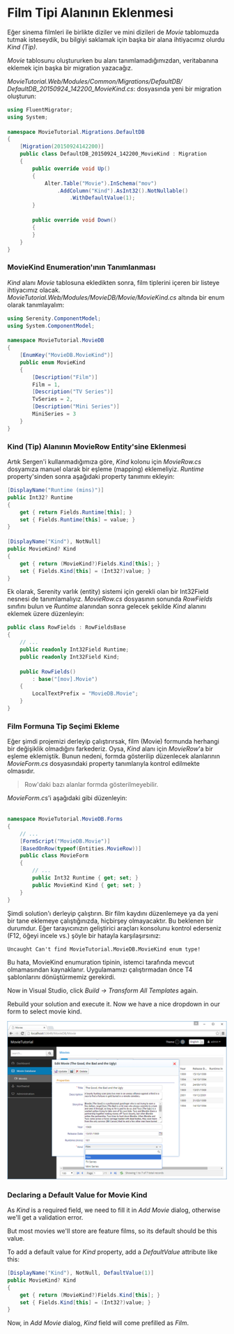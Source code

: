 # Film Tipi Alanının Eklenmesi

Eğer sinema filmleri ile birlikte diziler ve mini dizileri de *Movie* tablomuzda tutmak isteseydik, bu bilgiyi saklamak için başka bir alana ihtiyacımız olurdu *Kind (Tip)*.

*Movie* tablosunu oluştururken bu alanı tanımlamadığımızdan, veritabanına eklemek için başka bir migration yazacağız.

 *MovieTutorial.Web/Modules/Common/Migrations/DefaultDB/ 
 DefaultDB_20150924_142200_MovieKind.cs*: dosyasında yeni bir migration oluşturun:

```cs
using FluentMigrator;
using System;

namespace MovieTutorial.Migrations.DefaultDB
{
    [Migration(20150924142200)]
    public class DefaultDB_20150924_142200_MovieKind : Migration
    {
        public override void Up()
        {
            Alter.Table("Movie").InSchema("mov")
                .AddColumn("Kind").AsInt32().NotNullable()
                    .WithDefaultValue(1);
        }

        public override void Down()
        {
        }
    }
}
```


### MovieKind Enumeration'ının Tanımlanması

*Kind* alanı *Movie* tablosuna ekledikten sonra, film tiplerini içeren bir listeye ihtiyacımız olacak. *MovieTutorial.Web/Modules/MovieDB/Movie/MovieKind.cs* altında bir enum olarak tanımlayalım:

```cs
using Serenity.ComponentModel;
using System.ComponentModel;

namespace MovieTutorial.MovieDB
{
    [EnumKey("MovieDB.MovieKind")]
    public enum MovieKind
    {
        [Description("Film")]
        Film = 1,
        [Description("TV Series")]
        TvSeries = 2,
        [Description("Mini Series")]
        MiniSeries = 3
    }
}
```


### Kind (Tip) Alanının MovieRow Entity'sine Eklenmesi

Artık Sergen'i kullanmadığımıza göre, *Kind* kolonu için *MovieRow.cs* dosyamıza manuel olarak bir eşleme (mapping) eklemeliyiz. *Runtime* property'sinden sonra aşağıdaki property tanımını ekleyin:

```cs
[DisplayName("Runtime (mins)")]
public Int32? Runtime
{
    get { return Fields.Runtime[this]; }
    set { Fields.Runtime[this] = value; }
}

[DisplayName("Kind"), NotNull]
public MovieKind? Kind
{
    get { return (MovieKind?)Fields.Kind[this]; }
    set { Fields.Kind[this] = (Int32?)value; }
}
```

Ek olarak, Serenity varlık (entity) sistemi için gerekli olan bir Int32Field nesnesi de tanımlamalıyız. *MovieRow.cs* dosyasının sonunda *RowFields* sınıfını bulun ve *Runtime* alanından sonra gelecek şekilde *Kind* alanını eklemek üzere düzenleyin:

```cs
public class RowFields : RowFieldsBase
{
    // ...
    public readonly Int32Field Runtime;
    public readonly Int32Field Kind;

    public RowFields()
        : base("[mov].Movie")
    {
        LocalTextPrefix = "MovieDB.Movie";
    }
}
```


### Film Formuna Tip Seçimi Ekleme

Eğer şimdi projemizi derleyip çalıştırırsak, film (Movie) formunda herhangi bir değişiklik olmadığını farkederiz. Oysa, *Kind* alanı için *MovieRow*'a bir eşleme eklemiştik. Bunun nedeni, formda gösterilip düzenlecek alanlarının *MovieForm.cs* dosyasındaki property tanımlarıyla kontrol edilmekte olmasıdır.

> Row'daki bazı alanlar formda gösterilmeyebilir.

*MovieForm.cs*'i aşağıdaki gibi düzenleyin:

```cs

namespace MovieTutorial.MovieDB.Forms
{
    // ...
    [FormScript("MovieDB.Movie")]
    [BasedOnRow(typeof(Entities.MovieRow))]
    public class MovieForm
    {
        // ...
        public Int32 Runtime { get; set; }
        public MovieKind Kind { get; set; }
    }
}
```

Şimdi solution'ı derleyip çalıştırın. Bir film kaydını düzenlemeye ya da yeni bir tane eklemeye çalıştığınızda, hiçbirşey olmayacaktır. Bu beklenen bir durumdur. Eğer tarayıcınızın geliştirici araçları konsolunu kontrol ederseniz (F12, öğeyi incele vs.) şöyle bir hatayla karşılaşırsınız:

```txt
Uncaught Can't find MovieTutorial.MovieDB.MovieKind enum type!
```

Bu hata, MovieKind enumuration tipinin, istemci tarafında mevcut olmamasından kaynaklanır. Uygulamamızı çalıştırmadan önce T4 şablonlarını dönüştürmemiz gerekirdi.

Now in Visual Studio, click *Build -> Transform All Templates* again.

Rebuild your solution and execute it. Now we have a nice dropdown in our form to select movie kind.

![Movie Kind Selection](img/movies_kind_selection.png)


### Declaring a Default Value for Movie Kind

As *Kind* is a required field, we need to fill it in *Add Movie* dialog, otherwise we'll get a validation error.

But most movies we'll store are feature films, so its default should be this value.

To add a default value for *Kind* property, add a *DefaultValue* attribute like this:

```cs
[DisplayName("Kind"), NotNull, DefaultValue(1)]
public MovieKind? Kind
{
    get { return (MovieKind?)Fields.Kind[this]; }
    set { Fields.Kind[this] = (Int32?)value; }
}
```

Now, in *Add Movie* dialog, *Kind* field will come prefilled as *Film*.